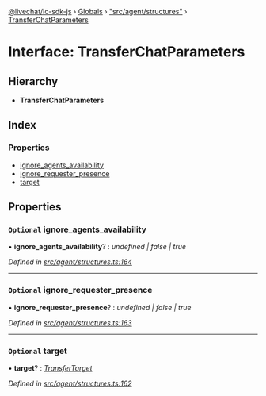 [@livechat/lc-sdk-js](../README.md) › [Globals](../globals.md) › ["src/agent/structures"](../modules/_src_agent_structures_.md) › [TransferChatParameters](_src_agent_structures_.transferchatparameters.md)

# Interface: TransferChatParameters

## Hierarchy

* **TransferChatParameters**

## Index

### Properties

* [ignore_agents_availability](_src_agent_structures_.transferchatparameters.md#optional-ignore_agents_availability)
* [ignore_requester_presence](_src_agent_structures_.transferchatparameters.md#optional-ignore_requester_presence)
* [target](_src_agent_structures_.transferchatparameters.md#optional-target)

## Properties

### `Optional` ignore_agents_availability

• **ignore_agents_availability**? : *undefined | false | true*

*Defined in [src/agent/structures.ts:164](https://github.com/livechat/lc-sdk-js/blob/de56f05/src/agent/structures.ts#L164)*

___

### `Optional` ignore_requester_presence

• **ignore_requester_presence**? : *undefined | false | true*

*Defined in [src/agent/structures.ts:163](https://github.com/livechat/lc-sdk-js/blob/de56f05/src/agent/structures.ts#L163)*

___

### `Optional` target

• **target**? : *[TransferTarget](_src_agent_structures_.transfertarget.md)*

*Defined in [src/agent/structures.ts:162](https://github.com/livechat/lc-sdk-js/blob/de56f05/src/agent/structures.ts#L162)*

